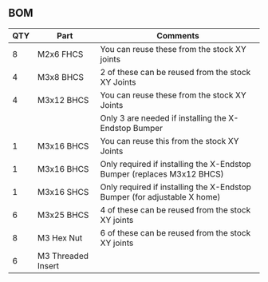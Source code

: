BOM
---
| QTY | Part | Comments |
| --- | --- | --- |
| 8 | M2x6 FHCS | You can reuse these from the stock XY joints |
| 4 | M3x8 BHCS | 2 of these can be reused from the stock XY Joints |
| 4 | M3x12 BHCS | You can reuse these from the stock XY Joints |
| | | Only 3 are needed if installing the X-Endstop Bumper |
| 1 | M3x16 BHCS | You can reuse this from the stock XY Joints |
| 1 | M3x16 BHCS | Only required if installing the X-Endstop Bumper (replaces M3x12 BHCS) |
| 1 | M3x16 SHCS | Only required if installing the X-Endstop Bumper (for adjustable X home) |
| 6 | M3x25 BHCS | 4 of these can be reused from the stock XY joints |
| 8 | M3 Hex Nut | 6 of these can be reused from the stock XY joints |
| 6 | M3 Threaded Insert | |

